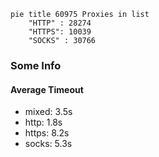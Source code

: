 
```mermaid
pie title 60975 Proxies in list
    "HTTP" : 28274
    "HTTPS": 10039
    "SOCKS" : 30766
```

### Some Info
#### Average Timeout

- mixed: 3.5s
- http: 1.8s
- https: 8.2s
- socks: 5.3s